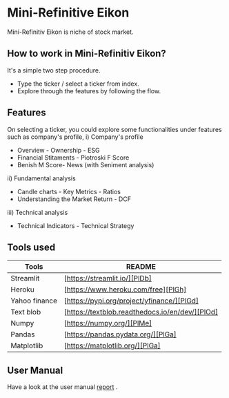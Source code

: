 # Mini-Refinitive Eikon
Mini-Refinitiv Eikon is niche of stock market.

## How to work in Mini-Refinitiv Eikon?
It's a simple two step procedure.
- Type the ticker /  select a ticker from index.
- Explore through the features by following the flow. 


## Features

On selecting a ticker, you could explore some functionalities under features such as company's profile, 
i) Company's profile
- Overview - Ownership - ESG
- Financial Stitaments - Piotroski F Score
- Benish M Score- News (with Seniment analysis)

ii) Fundamental analysis
- Candle charts - Key Metrics - Ratios 
- Understanding the Market Return - DCF

iii) Technical analysis
- Technical Indicators - Technical Strategy

## Tools used

| Tools | README |
| ------ | ------ |
| Streamlit | [https://streamlit.io/][PlDb] |
| Heroku | [https://www.heroku.com/free][PlGh] |
| Yahoo finance | [https://pypi.org/project/yfinance/][PlGd] |
| Text blob | [https://textblob.readthedocs.io/en/dev/][PlOd] |
| Numpy | [https://numpy.org/][PlMe] |
| Pandas | [https://pandas.pydata.org/][PlGa] |
| Matplotlib | [https://matplotlib.org/][PlGa] |

## User Manual
Have a look at the user manual [report](https://github.com/PJCIP/mini-refinitiv-eikon/blob/main/manual/Mini%20REfinitive%20Eikon.pdf) .